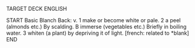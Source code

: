 TARGET DECK
ENGLISH

START
Basic
Blanch
Back: v. 1 make or become white or pale. 2 a peel (almonds etc.) By scalding. B immerse (vegetables etc.) Briefly in boiling water. 3 whiten (a plant) by depriving it of light. [french: related to *blank]
END
